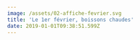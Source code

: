 ```yaml
---
image: /assets/02-affiche-fevrier.svg
title: 'Le 1er février, boissons chaudes'
date: 2019-01-01T09:38:51.599Z
---
```


